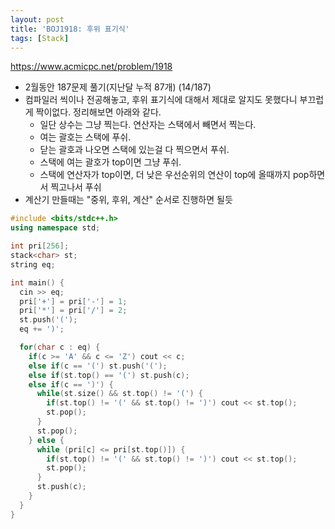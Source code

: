 ```yaml
---
layout: post
title: 'BOJ1918: 후위 표기식'
tags: [Stack]
---
```


<https://www.acmicpc.net/problem/1918>

- 2월동안 187문제 풀기(지난달 누적 87개) (14/187)
- 컴파일러 씩이나 전공해놓고, 후위 표기식에 대해서 제대로 알지도 못했다니 부끄럽게 짝이없다. 정리해보면 아래와 같다.
  - 일단 상수는 그냥 찍는다. 연산자는 스택에서 빼면서 찍는다.
  - 여는 괄호는 스택에 푸쉬.
  - 닫는 괄호과 나오면 스택에 있는걸 다 찍으면서 푸쉬.
  - 스택에 여는 괄호가 top이면 그냥 푸쉬.
  - 스택에 연산자가 top이면, 더 낮은 우선순위의 연산이 top에 올때까지 pop하면서 찍고나서 푸쉬
- 계산기 만들때는 "중위, 후위, 계산" 순서로 진행하면 될듯

```c++
#include <bits/stdc++.h>
using namespace std;

int pri[256];
stack<char> st;
string eq;

int main() {
  cin >> eq;
  pri['+'] = pri['-'] = 1;
  pri['*'] = pri['/'] = 2;
  st.push('(');
  eq += ')';

  for(char c : eq) {
    if(c >= 'A' && c <= 'Z') cout << c;
    else if(c == '(') st.push('(');
    else if(st.top() == '(') st.push(c);
    else if(c == ')') {
      while(st.size() && st.top() != '(') {
        if(st.top() != '(' && st.top() != ')') cout << st.top();
        st.pop();
      }
      st.pop();
    } else {
      while (pri[c] <= pri[st.top()]) {
        if(st.top() != '(' && st.top() != ')') cout << st.top();
        st.pop();
      }
      st.push(c);
    }
  }
}
```